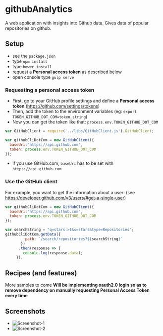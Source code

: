 # githubAnalytics
A web application with insights into Github data. Gives data of popular repositories on github.

## Setup

- see the `package.json`
- type `npm install`
- type `bower install`
- request a **Personal access token** as described below
- open console type `gulp serve`

### Requesting a personal access token 

- First, go to your GitHub profile settings and define a **Personal access token** (https://github.com/settings/tokens)
- Then, add the token to the environment variables (eg: `export TOKEN_GITHUB_DOT_COM=token_string`)
- Now you can get the token like that: `process.env.TOKEN_GITHUB_DOT_COM`

```javascript
var GitHubClient = require('../libs/GitHubClient.js').GitHubClient;

var githubCliDotCom = new GitHubClient({
  baseUri:"https://api.github.com",
  token: process.env.TOKEN_GITHUB_DOT_COM
});

```

- if you use GitHub.com, `baseUri` has to be set with `https://api.github.com`

### Use the GitHub client

For example, you want to get the information about a user:
(see https://developer.github.com/v3/users/#get-a-single-user)

```javascript
var githubCliDotCom = new GitHubClient({
  baseUri:"https://api.github.com",
  token: process.env.TOKEN_GITHUB_DOT_COM
});

var searchString = "q=stars:>1&s=stars&type=Repositories";
githubCliDotCom.getData({
         path: `/search/repositories?${searchString}`
       })
      .then(response => {
        console.log(response.data);
     });

```

## Recipes (and features)

More samples to come
**Will be implementing oauth2.0 login so as to remove dependency on manually requesting Personal Access Token every time**

## Screenshots

- ![Screenshot-1](https://cloud.githubusercontent.com/assets/8478814/26626327/885ec86c-4614-11e7-8617-ba4c89771850.png)
- ![Screenshot-2](https://cloud.githubusercontent.com/assets/8478814/26626333/8f65603a-4614-11e7-92b3-aefb56ded38c.png)
